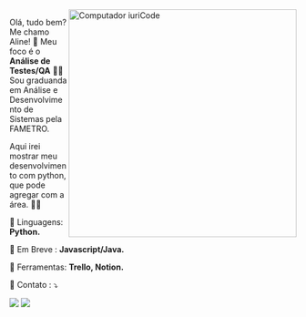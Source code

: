 <img src="https://user-images.githubusercontent.com/116390525/210088746-0cbb450b-00d7-4c79-86b7-3045de75fdeb.gif" min-width="400px" max-width="400px" width="400px" align="right" alt="Computador iuriCode"> 

<p align="left"> 
  Olá, tudo bem? Me chamo Aline! 👋 Meu foco é o <strong> Análise de Testes/QA</strong> 👩‍💻
  Sou graduanda em Análise e Desenvolvimento de Sistemas pela FAMETRO.<br>
  </p>
  <p>
  Aqui irei mostrar meu desenvolvimento com python, que pode agregar com a área. 👩‍💻
</p>

<p align="left">
  🦄 Linguagens: <strong>Python.</strong> 
</p>

<p align="left">
  🔮 Em Breve : <strong>Javascript/Java.</strong>
</p>

<p align="left">
  💼 Ferramentas: <strong>Trello, Notion.</strong>
</p>

<p align="left">
  💌 Contato : ⤵️
</p>


          
          
          

 
  

<div> 
  <a href = "aline.santana.dev10@gmail.com"><img src="https://img.shields.io/badge/-Gmail-%23333?style=for-the-badge&logo=gmail&logoColor=white" target="_blank"></a>
  <a href="https://www.linkedin.com/in/aline-sousa-santana-131535256/" target="_blank"><img src="https://img.shields.io/badge/-LinkedIn-%230077B5?style=for-the-badge&logo=linkedin&logoColor=white" target="_blank"></a> 
 

 
</div>
